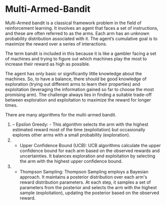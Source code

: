 # Multi-Armed-Bandit
Multi-Armed bandit is a classical framework problem in the field of reinforcement learning. It involves an agent that faces a set of instructions, and these are often referred to as the arms. Each arm has an unknown probability distribution associated with it. The agent’s cumulative goal is to maximize the reward over a series of interactions. 

The term bandit is included in this because it is like a gambler facing a set of machines and trying to figure out which machines play the most to increase their reward as high as possible.

The agent has only basic or significantly little knowledge about the machines. So, to have a balance, there should be good knowledge of exploration (trying out different arms to learn their properties) and exploitation (leveraging the information gained so far to choose the most promising arm). The challenge always lies in finding a suitable trade-off between exploration and exploitation to maximize the reward for longer times.

There are many algorithms for the multi-armed bandit.
1)	– Epsilon Greedy: - This algorithm selects the arm with the highest estimated reward most of the time (exploitation) but occasionally explores other arms with a small probability (exploration).
2)	- Upper Confidence Bound (UCB): UCB algorithms calculate the upper confidence bound for each arm based on the observed rewards and uncertainties. It balances exploration and exploitation by selecting the arm with the highest upper confidence bound.
3)	- Thompson Sampling: Thompson Sampling employs a Bayesian approach. It maintains a posterior distribution over each arm's reward distribution parameters. At each step, it samples a set of parameters from the posterior and selects the arm with the highest sample (exploitation), updating the posterior based on the observed reward.
